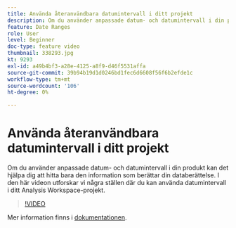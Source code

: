 ```yaml
---
title: Använda återanvändbara datumintervall i ditt projekt
description: Om du använder anpassade datum- och datumintervall i din produkt kan det hjälpa dig att hitta bara den information som berättar din databerättelse. I den här videon utforskar vi några ställen där du kan använda datumintervall i ditt Analysis Workspace-projekt.
feature: Date Ranges
role: User
level: Beginner
doc-type: feature video
thumbnail: 338293.jpg
kt: 9293
exl-id: a49b4bf3-a28e-4125-a8f9-d46f5531affa
source-git-commit: 39b94b19d1d0246bd1fec6d6608f56f6b2efde1c
workflow-type: tm+mt
source-wordcount: '106'
ht-degree: 0%

---
```


# Använda återanvändbara datumintervall i ditt projekt

Om du använder anpassade datum- och datumintervall i din produkt kan det hjälpa dig att hitta bara den information som berättar din databerättelse. I den här videon utforskar vi några ställen där du kan använda datumintervall i ditt Analysis Workspace-projekt.

>[!VIDEO](https://video.tv.adobe.com/v/3447602/?quality=12&learn=on&captions=swe)

Mer information finns i [dokumentationen](https://experienceleague.adobe.com/sv/docs/analytics/analyze/analysis-workspace/components/calendar-date-ranges/calendar).
